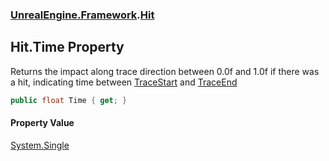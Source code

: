 ### [UnrealEngine.Framework](UnrealEngine_Framework.md 'UnrealEngine.Framework').[Hit](Hit.md 'UnrealEngine.Framework.Hit')
## Hit.Time Property
Returns the impact along trace direction between 0.0f and 1.0f if there was a hit, indicating time between [TraceStart](Hit_TraceStart.md 'UnrealEngine.Framework.Hit.TraceStart') and [TraceEnd](Hit_TraceEnd.md 'UnrealEngine.Framework.Hit.TraceEnd')
```csharp
public float Time { get; }
```
#### Property Value
[System.Single](https://docs.microsoft.com/en-us/dotnet/api/System.Single 'System.Single')

